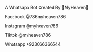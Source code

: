 A Whatsapp Bot Created By 🕋MyHeaven🕋

Facebook
@786myheaven786

Instagram
@myheaven786

Tiktok
@myheaven786

Whatsapp
+923066366544
